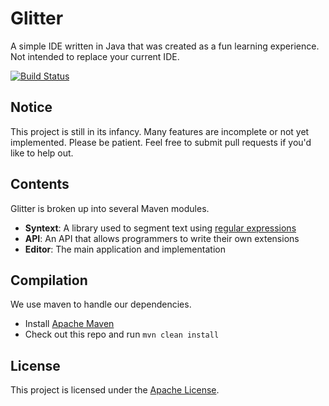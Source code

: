 Glitter
=======

A simple IDE written in Java that was created as a fun learning experience. Not intended to replace your current IDE.

[![Build Status](https://travis-ci.org/GlitterIDE/Glitter.svg?branch=master)](https://travis-ci.org/GlitterIDE/Glitter)

Notice
------

This project is still in its infancy. Many features are incomplete or not yet implemented. Please be patient. Feel free to submit pull requests if you'd like to help out.

Contents
--------

Glitter is broken up into several Maven modules.

* **Syntext**: A library used to segment text using [regular expressions](https://en.wikipedia.org/wiki/Regular_expression)
* **API**: An API that allows programmers to write their own extensions
* **Editor**: The main application and implementation

Compilation
-----------

We use maven to handle our dependencies.

* Install [Apache Maven](https://maven.apache.org/download.cgi)
* Check out this repo and run `mvn clean install`

License
-------

This project is licensed under the [Apache License](https://github.com/GlitterIDE/Glitter/blob/master/LICENSE).